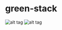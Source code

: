 # green-stack
![alt tag](https://avatars0.githubusercontent.com/u/12972006?v=3&s=400)
![alt tag](https://cdn.auth0.com/blog/react-js/react.png)
